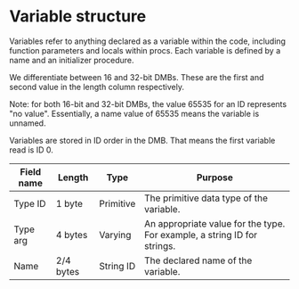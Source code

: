 # Variable structure

Variables refer to anything declared as a variable within the code, including function parameters and locals within procs. Each variable is defined by a name and an initializer procedure.

We differentiate between 16 and 32-bit DMBs. These are the first and second value in the length column respectively.

Note: for both 16-bit and 32-bit DMBs, the value 65535 for an ID represents "no value". Essentially, a name value of 65535 means the variable is unnamed.

Variables are stored in ID order in the DMB. That means the first variable read is ID 0.

Field name  | Length    | Type      | Purpose                                                                  |
----------- | --------- | --------- | ------------------------------------------------------------------------ |
Type ID     | 1 byte    | Primitive | The primitive data type of the variable.                                 |
Type arg    | 4 bytes   | Varying   | An appropriate value for the type. For example, a string ID for strings. |
Name        | 2/4 bytes | String ID | The declared name of the variable.                                       |
